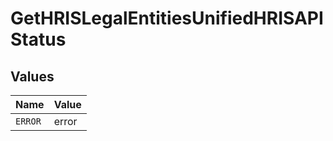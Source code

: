 # GetHRISLegalEntitiesUnifiedHRISAPIStatus


## Values

| Name    | Value   |
| ------- | ------- |
| `ERROR` | error   |